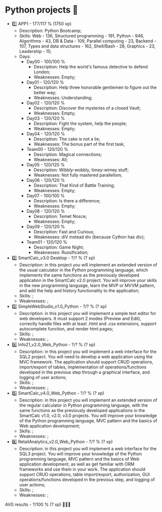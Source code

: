 # Python projects 🐍

* 1️⃣ APP1  - 177/117 % (1750 xp)
  * Description: Python Bootcamp;
  * Skills: Web - 136, Structured programming - 191, Python - 946, Algorithms - 43, DB & Data - 109, Parallel computing - 23, Backend - 107, Types and data structures - 162, Shell/Bash - 28, Graphics - 23, Leadership - 15;
  * Days:
    * Day00 - 100/100 %
      * Description: Help the world's famous detective to defend London;
      * Weaknesses: Empty;
    * Day01 - 120/120 %
      * Description: Help three honorable gentlemen to figure out the better way;
      * Weaknesses: Understanding;
    * Day02 - 120/120 %
      * Description: Discover the mysteries of a closed Vault;
      * Weaknesses: Empty;
    * Day03 - 120/120 %
      * Description: Fight the system, help the people;
      * Weaknesses: Empty;
    * Day04 - 120/120 %
      * Description: The cake is not a lie;
      * Weaknesses: The bonus part of the first task;
    * Team00 - 120/120 %
      * Description: Magical connections;
      * Weaknesses: All;
    * Day05 - 120/120 %
      * Description: Wibbly-wobbly, timey-wimey stuff;
      * Weaknesses: Not fully mastered parallelism;
    * Day06 - 120/120 %
      * Description: That Kind of Battle Training;
      * Weaknesses: Empty;
    * Day07 - 100/100 %
      * Description: Is there a difference;
      * Weaknesses: Empty;
    * Day08 - 120/120 %
      * Description: Temet Nosce;
      * Weaknesses: Empty;
    * Day09 - 120/120 %
      * Description: Fast and Curious;
      * Weaknesses: diV instead div (because Cython has div);
    * Team01 - 120/120 %
      * Description: Game Night;
      * Weaknesses: Russification;
* 2️⃣ SmartCalc_v3.0 Desktop - ?/? % (? xp)
  * Description: in this project you will implement an extended version of the usual calculator in the Python programming language, which implements the same functions as the previously developed application in the SmartCalc v2.0 project. You will improve your skills in the new programming language, learn the MVP or MVVM pattern, and add the help and history functionality to the application;
  * Skills: ;
  * Weaknesses: ;
* 3️⃣ SimpleWebStudio_v1.0_Python - ?/? % (? xp)
  * Description: in this project you will implement a simple text editor for web developers. It must support 2 modes (Preview and Edit), correctly handle files with at least .html and .css extensions, support autocomplete function, and render html pages;
  * Skills: ;
  * Weaknesses: ;
* 4️⃣ Info21_v2.0_Web_Python - ?/? % (? xp)
  * Description: in this project you will implement a web interface for the SQL2 project. You will need to develop a web application using the MVC framework. The application should support CRUD operations, import/export of tables, implementation of operations/functions developed in the previous step through a graphical interface, and logging of user actions;
  * Skills: ;
  * Weaknesses: ;
* 5️⃣ SmartCalc_v4.0_Web_Python - ?/? % (? xp)
  * Description: in this project you will implement an extended version of the regular calculator in Python programming language, with the same functions as the previously developed applications in the SmartCalc v1.0, v2.0, v3.0 projects. You will improve your knowledge of the Python programming language, MVC pattern and the basics of Web application development;
  * Skills: ;
  * Weaknesses: ;
* 6️⃣ RetailAnalytics_v2.0_Web_Python - ?/? % (? xp)
  * Description: in this project you will implement a web interface for the SQL3 project. You will improve your knowledge of the Python programming language, MVC pattern and the basics of Web application development, as well as get familiar with ORM frameworks and use them in your work. The application should support CRUD operations, table import/export, authorization, GUI operations/functions developed in the previous step, and logging of user actions;
  * Skills: ;
  * Weaknesses: ;

AVG results - ?/100 % (? xp) 🥇🥈🥉
